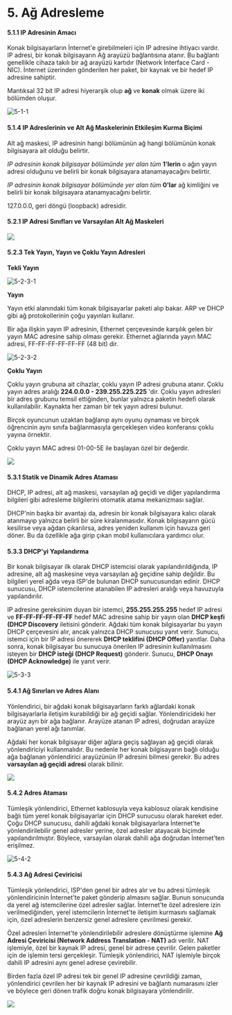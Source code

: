 # 5. Ağ Adresleme

#### 5.1.1 IP Adresinin Amacı

Konak bilgisayarların İnternet'e girebilmeleri için IP adresine ihtiyacı vardır. IP adresi, bir konak bilgisayarın Ağ arayüzü bağlantısına atanır. Bu bağlantı genellikle cihaza takılı bir ağ arayüzü kartıdır (Network Interface Card - NIC). İnternet üzerinden gönderilen her paket, bir kaynak ve bir hedef IP adresine sahiptir.

Mantıksal 32 bit IP adresi hiyerarşik olup **ağ** ve **konak** olmak üzere iki bölümden oluşur.

![5-1-1](./5-Photos/5-1-1.jpeg)

#### 5.1.4 IP Adreslerinin ve Alt Ağ Maskelerinin Etkileşim Kurma Biçimi

Alt ağ maskesi, IP adresinin hangi bölümünün ağ hangi bölümünün konak bilgisayara ait olduğu belirtir.

*IP adresinin konak bilgisayar bölümünde yer alan tüm* **1'lerin** o ağın yayın adresi olduğunu ve belirli bir konak bilgisayara atanamayacağını belirtir.

*IP adresinin konak bilgisayar bölümünde yer alan tüm* **0'lar** ağ kimliğini ve belirli bir konak bilgisayara atanamyacağını belirtir.

127.0.0.0, geri döngü (loopback) adresidir.

#### 5.2.1  IP Adresi Sınıfları ve Varsayılan Alt Ağ Maskeleri

![](./5-Photos/5-2-1.jpeg)

#### 5.2.3 Tek Yayın, Yayın ve Çoklu Yayın Adresleri

**Tekli Yayın**

 ![5-2-3-1](./5-Photos/5-2-3-1.jpeg)

**Yayın**

Yayın etki alanındaki tüm konak bilgisayarlar paketi alıp bakar. ARP ve DHCP gibi ağ protokollerinin çoğu yayınları kullanır.

Bir ağa ilişkin yayın IP adresinin, Ethernet çerçevesinde karşılık gelen bir yayın MAC adresine sahip olması gerekir. Ethernet ağlarında yayın MAC adresi, FF-FF-FF-FF-FF-FF (48 bit) dir.

![5-2-3-2](./5-Photos/5-2-3-2.jpeg)

**Çoklu Yayın**

Çoklu yayın grubuna ait cihazlar, çoklu yayın IP adresi grubuna atanır. Çoklu yayın adres aralığı **224.0.0.0 - 239.255.225.225** 'dir. Çoklu yayın adresleri bir adres grubunu temsil ettiğinden, bunlar yalnızca paketin hedefi olarak kullanılabilir. Kaynakta her zaman bir tek yayın adresi bulunur.

Birçok oyuncunun uzaktan bağlanıp aynı oyunu oynaması ve birçok öğrencinin aynı sınıfa bağlanmasıyla gerçekleşen video konferansı çoklu yayına örnektir.

Çoklu yayın MAC adresi 01-00-5E ile başlayan özel bir değerdir.

![](./5-Photos/5-2-3-3.jpeg)

#### 5.3.1 Statik ve Dinamik Adres Ataması

DHCP, IP adresi, alt ağ maskesi, varsayılan ağ geçidi ve diğer yapılandırma bilgileri gibi adresleme bilgilerini otomatik atama mekanizması sağlar.

DHCP'nin başka bir avantajı da, adresin bir konak bilgisayara kalıcı olarak atanmayıp yalnızca belirli bir süre kiralanmasıdır. Konak bilgisayarın gücü kesilirse veya ağdan çıkarılırsa, adres yeniden kullanım için havuza geri döner. Bu da özellikle ağa girip çıkan mobil kullanıcılara yardımcı olur.

#### 5.3.3 DHCP'yi Yapılandırma

Bir konak bilgisayar ilk olarak DHCP istemcisi olarak yapılandırıldığında, IP adresine, alt ağ maskesine veya varsayılan ağ geçidine sahip değildir. Bu bilgileri yerel ağda veya ISP'de bulunan DHCP sunucusundan edinir. DHCP sunucusu, DHCP istemcilerine atanabilen IP adresleri aralığı veya havuzuyla yapılandırılır.

IP adresine gereksinim duyan bir istemci, **255.255.255.255** hedef IP adresi ve **FF-FF-FF-FF-FF-FF** hedef MAC adresine sahip bir yayın olan **DHCP keşfi (DHCP Discovery** iletisini gönderir. Ağdaki tüm konak bilgisayarlar bu yayın DHCP çerçevesini alır, ancak yalnızca DHCP sunucusu yanıt verir. Sunucu, istemci için bir IP adresi önererek **DHCP teklifini (DHCP Offer)** yanıtlar. Daha sonra, konak bilgisayar bu sunucuya önerilen IP adresinin kullanılmasını isteyen bir **DHCP isteği (DHCP Request)** gönderir. Sunucu, **DHCP Onayı (DHCP Acknowledge)** ile yanıt verir.

![5-3-3](./5-Photos/5-3-3.jpeg)

#### 5.4.1 Ağ Sınırları ve Adres Alanı

Yönlendirici, bir ağdaki konak bilgisayarların farklı ağlardaki konak bilgisayarlarla iletişim kurabildiği bir ağ geçidi sağlar. Yönlendiricideki her arayüz ayrı bir ağa bağlanır. Arayüze atanan IP adresi, doğrudan arayüze bağlanan yerel ağı tanımlar.

Ağdaki her konak bilgisayar diğer ağlara geçiş sağlayan ağ geçidi olarak yönlendiriciyi kullanmalıdır. Bu nedenle her konak bilgisayarın bağlı olduğu ağa bağlanan yönlendirici arayüzünün IP adresini bilmesi gerekir. Bu adres **varsayılan ağ geçidi adresi** olarak bilinir.

![](./5-Photos/5-4-1.jpeg)

#### 5.4.2 Adres Ataması

Tümleşik yönlendirici, Ethernet kablosuyla veya kablosuz olarak kendisine bağlı tüm yerel konak bilgisayarlar için DHCP sunucusu olarak hareket eder. Çoğu DHCP sunucusu, dahili ağdaki konak bilgisayarlara İnternet'te yönlendirilebilir genel adresler yerine, özel adresler atayacak biçimde yapılandırılmıştır. Böylece, varsayılan olarak dahili ağa doğrudan İnternet'ten erişilmez.

![5-4-2](./5-Photos/5-4-2.jpeg)

#### 5.4.3 Ağ Adresi Çeviricisi

Tümleşik yönlendirici, ISP'den genel bir adres alır ve bu adresi tümleşik yönlendiricinin İnternet'te paket gönderip almasını sağlar. Bunun sonucunda da yerel ağ istemcilerine özel adresler sağlar. İnternet'te özel adreslere izin verilmediğinden, yerel istemcilerin İnternet'te iletişim kurmasını sağlamak için, özel adreslerin benzersiz genel adreslere çevrilmesi gerekir.

Özel adresleri İnternet'te yönlendirilebilir adreslere dönüştürme işlemine **Ağ Adresi Çeviricisi (Network Address Translation - NAT)** adı verilir. NAT işlemiyle, özel bir kaynak IP adresi, genel bir adrese çevrilir. Gelen paketler için de işlemin tersi gerçekleşir. Tümleşik yönlendirici, NAT işlemiyle birçok dahili IP adresini aynı genel adrese çevirebilir.

Birden fazla özel IP adresi tek bir genel IP adresine çevrildiği zaman, yönlendirici çevrilen her bir kaynak IP adresini ve bağlantı numarasını izler ve böylece geri dönen trafik doğru konak bilgisayara yönlendirilir.

![](./5-Photos/5-4-3.jpeg)

